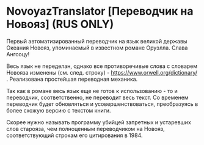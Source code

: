 # NovoyazTranslator [Переводчик на Новояз] (RUS ONLY)
Первый автоматизированный переводчик на язык великой державы Океания Новояз, упоминаемый в известном романе Оруэлла. 
Слава Ангсоцу!

Весь язык не переделан, однако все противоречивые слова с словарем Новояза изменены (см. след. строку) - https://www.orwell.org/dictionary/ . Реализована простейшая переводная механика.

Так как в романе весь язык еще не готов к использованию - то и переводчик, соответственно, не переводит весь текст. Со временем переводчик будет обновляться и усовершенствоваться, преобразуясь в более схожую версию с текстом книги.

Скорее нужно называть программу убийцей запретных и устаревших слов старояза, чем полноценным переводчиком на Новояз, соответствующий строкам его цитирования в 1984.
